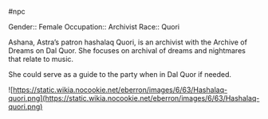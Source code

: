 #npc 

Gender:: Female
Occupation:: Archivist
Race:: Quori

Ashana, Astra’s patron hashalaq Quori, is an archivist with the Archive of Dreams on Dal Quor. She focuses on archival of dreams and nightmares that relate to music.

She could serve as a guide to the party when in Dal Quor if needed.

![https://static.wikia.nocookie.net/eberron/images/6/63/Hashalaq-quori.png](https://static.wikia.nocookie.net/eberron/images/6/63/Hashalaq-quori.png)